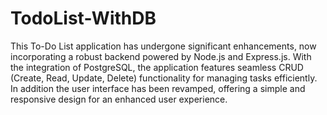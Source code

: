 # TodoList-WithDB
This To-Do List application has undergone significant enhancements, now incorporating a robust backend powered by Node.js and Express.js. With the integration of PostgreSQL, the application features seamless CRUD (Create, Read, Update, Delete) functionality for managing tasks efficiently. In addition the user interface has been revamped, offering a simple and responsive design for an enhanced user experience.
